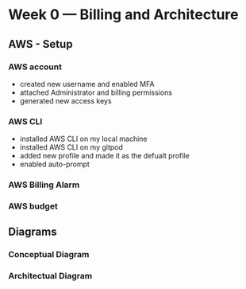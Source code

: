# Week 0 — Billing and Architecture

## AWS - Setup

### AWS account 
- created new username and enabled MFA
- attached Administrator and billing permissions 
- generated new access keys

### AWS CLI
- installed AWS CLI on my local machine
- installed AWS CLI on my gitpod
- added new profile and made it as the defualt profile
- enabled auto-prompt

### AWS Billing Alarm

### AWS budget

## Diagrams


### Conceptual Diagram


### Architectual Diagram
